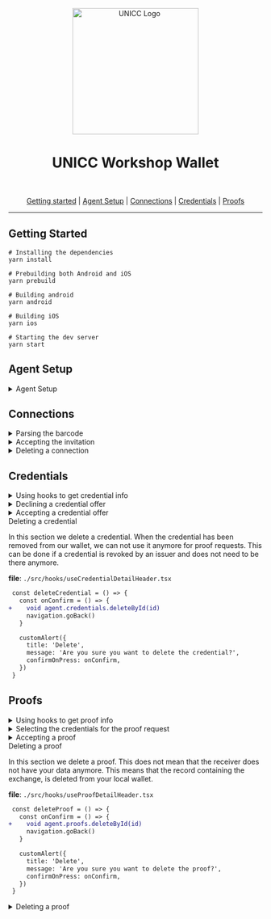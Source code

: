 <p align="center">
  <picture>
   <source srcset="https://upload.wikimedia.org/wikipedia/commons/0/08/United_Nations_International_Computing_Centre_%28UNICC%29.png">
   <img alt="UNICC Logo" height="250px" />
  </picture>
</p>

<h1 align="center" ><b>UNICC Workshop Wallet</b></h1>
<br>

<p align="center">
  <a href="#getting-started">Getting started</a> |
  <a href="#agent-setup">Agent Setup</a> |
  <a href="#connection">Connections</a> |
  <a href="#credentials">Credentials</a> |
  <a href="#proofs">Proofs</a>
</p>

---

## Getting Started

```console
# Installing the dependencies
yarn install

# Prebuilding both Android and iOS
yarn prebuild

# Building android
yarn android

# Building iOS
yarn ios

# Starting the dev server
yarn start
```

## Agent Setup

<details>
<summary>Agent Setup</summary>

In this section the agent will be set up with a minimal configuration.
This can be used to make sure the agent works. For more functionality
we have to add more fields, which we will do later on.

**file**: `./src/agent.ts`

```diff
import { InitConfig, LogLevel, ConsoleLogger } from '@aries-framework/core'
import { Agent } from '@aries-framework/core'
import { agentDependencies } from '@aries-framework/react-native'

export const initializeAgent = async () => {
+ const config: InitConfig = {
+   label: 'wallet-demo-id4',
+   walletConfig: {
+     id: 'wallet-demo-id4',
+     key: 'testkey0000000000000000000000004',
+   },
+   logger: new ConsoleLogger(loglevel.debug),
+ }

  const agent = new Agent(config, agentDependencies)

+ await agent.initialize()

  return agent
}
```

</details>

## Connections

<details>
<summary>Parsing the barcode</summary>

In this section we use a function that parses a URL to an connection invitation object.
This can be used to display information like the label, etc. It can also be used to
accept the invitation.

**file**: `./src/components/BarcodeScanner.tsx`

```diff
try {
+ const invite = ConnectionInvitationMessage.fromUrl(scannedData)
  customAlert({
    title: 'Invitation',
    message: `Received invitation from: ${invite.label}`,
    cancelOnPress: navigation.goBack,
    confirmOnPress: onAcceptInvitation,
  })
```

</details>

<details>
<summary>Accepting the invitation</summary>

In this section we accept the invitation. Note that we set `reuseConnection` to true.
This means that if we already have a connection with the other entity, we will reuse
that connection. With the new Out of Band module, we can accept both the old and the new
way of connections (connections and Out of Band).

**file**: `./src/components/BarcodeScanner.tsx`

```diff
 const onAcceptInvitation = async () => {
   setIsLoading(true)
   const onError = (e: unknown) => {
     toast.show({
       placement: 'top',
       title: 'Something went wrong while accepting the invitation',
       background: colors.error[500],
     })
     throw e
   }

+ await agent.oob.receiveInvitationFromUrl(scannedData, { reuseConnection: true }).catch(onError)

  setIsLoading(false)
  navigation.goBack()
 }
```

</details>

<details>
<summary>Deleting a connection</summary>

In this section we delete a connection. As with the proof, when deleting a connection
we do not delete the other entities record of the connection with you. We simply remove
the record from our wallet and internally we have no reference to this anymore.

**file**: `./src/hooks/useConnectionDetailsHeader.tsx`

```diff
 const deleteConnection = () => {
   const onConfirm = () => {
+    void agent.connections.deleteById(id)
     navigation.goBack()
   }

   customAlert({
     title: 'Delete',
     message: 'Are you sure you want to delete the connection?',
     confirmOnPress: onConfirm,
   })
 }
```

</details>

## Credentials

<details>
<summary>Using hooks to get credential info</summary>

In this section we use the hooks from `@aries-framework/react-hooks` in order
to get the agent and the credential data associated with the id.

**file**: `./src/pages/credentials/CredentialDetails.tsx`

```diff
useCredentialDetailsHeader(id)
+ const { agent } = useAgent()
+ const credential = useCredentialById(id)
  const formattedData = useCredentialFormatDataById(id)
  const [isLoading, setIsLoading] = useState(false)
  const navigation = useStackNavigation()
  const { colors } = useTheme()
  const toast = useToast()
```

</details>

<details>
<summary>Declining a credential offer</summary>

In this section we add the functionality to decline a credential offer.
This can be for various reasons, mainly if the credential contains invaild data.
We could also negotiate with the issuer about the data, but this is omitted as it
can quickly create a lot of complexity in the UI.

**file**: `./src/pages/credentials/CredentialDetails.tsx`

```diff
     const onConfirm = async () => {
+      await agent.credentials.declineOffer(id)
       setIsLoading(false)
       navigation.goBack()
     }
     customAlert({
       title: 'Decline',
       message: 'Are you sure you want to decline the credential?',
       confirmOnPress: onConfirm,
     })
```

</details>

<details>
<summary>Accepting a credential offer</summary>

In this section we accept a credential offer. The API only requires the id of the record
as it is already stored when we receive the offer.

**file**: `./src/pages/credentials/CredentialDetails.tsx`

```diff
 const onAcceptCredential = async () => {
   try {
     setIsLoading(true)
+    await agent.credentials.acceptOffer({ credentialRecordId: id })
   } catch (e) {
     toast.show({
       placement: 'top',
       title: 'Something went wrong while accepting the credential',
       background: colors.error[500],
     })
     throw e
   }
   setIsLoading(false)
   navigation.goBack()
 }
```

</details

<details>
<summary>Deleting a credential</summary>

In this section we delete a credential. When the credential has been removed from
our wallet, we can not use it anymore for proof requests. This can be done if a
credential is revoked by an issuer and does not need to be there anymore.

**file**: `./src/hooks/useCredentialDetailHeader.tsx`

```diff
 const deleteCredential = () => {
   const onConfirm = () => {
+    void agent.credentials.deleteById(id)
     navigation.goBack()
   }

   customAlert({
     title: 'Delete',
     message: 'Are you sure you want to delete the credential?',
     confirmOnPress: onConfirm,
   })
 }
```

</details>

## Proofs

<details>
<summary>Using hooks to get proof info</summary>

In this section we call the hooks from `@aries-framework/react-hooks` to
get the agent and the proof related to the `id` we receive from the routing.

**file**: `./src/pages/proofs/ProofDetails.tsx`

```diff
  const navigation = useStackNavigation()
  const { colors } = useTheme()
  const toast = useToast()
+ const { agent } = useAgent()
+ const proof = useProofById(id)
  const [fields, setFields] = useState<FormattedRequestedCredentials>([])
```

</details>

<details>
<summary>Selecting the credentials for the proof request</summary>

In this section we select the required credentials for the incoming proof request.
We call `agent.proofs.getRequestedCredentialsForProofRequest(id)` to get all the
credentials in the wallet which can be used to fulfill the proof request. Afterwards,
we call `agent.proofs.autoSelectCredentialsForProofRequest(credentials)` which will
automatically pick the first matching credentials and makes this flow a lot easier for us.
If the real world, we would let the user pick these credentials themselves, but the UI
can get quite complex for this.

**file**: `./src/pages/proofs/ProofDetails.tsx`

```diff

 useEffect(() => {
   void (async () => {
      try {
+       const credentials = await agent.proofs.getRequestedCredentialsForProofRequest(id)
+       const requestedCredentials = agent.proofs.autoSelectCredentialsForProofRequest(credentials)

        const formattedCredentials = formatRequestedCredentials(proof, requestedCredentials)
        if (formattedCredentials.length === 0) {
          deleteProof()
        } else {
          setFields(formattedCredentials)
        }
      } catch (e) {
        toast.show({
          placement: 'top',
          title: e.toString(),
          background: colors.error[500],
        })
        deleteProof()
      }
   })()
 }, [])
```

</details>

<details>
<summary>Accepting a proof</summary>

In this section we accept the proof request. We reuse the algorithm given to us by
`@aries-framework/core`. Because we do not have any custom implementation for selecting the
credentials, this will work everytime. This is not recommended in production, and the credentials
selected by the user should also be excatly the same as used in the `agent.proofs.acceptRequest`
function.

**file**: `./src/hooks/useProofDetailHeader.tsx`

```diff
  const onAcceptProof = async () => {
    try {
+     const credentials = await agent.proofs.getRequestedCredentialsForProofRequest(id)
+     const requestedCredentials = agent.proofs.autoSelectCredentialsForProofRequest(credentials)
+     void agent.proofs.acceptRequest(id, requestedCredentials)
    } catch (e) {
      toast.show({
        placement: 'top',
        title: 'Something went wrong while accepting the proof',
        background: colors.error[500],
      })
      throw e
    }
    navigation.goBack()
  }
```

</details

<details>
<summary>Deleting a proof</summary>

In this section we delete a proof. This does not mean that the receiver does not
have your data anymore. This means that the record containing the exchange, is
deleted from your local wallet.

**file**: `./src/hooks/useProofDetailHeader.tsx`

```diff
 const deleteProof = () => {
   const onConfirm = () => {
+    void agent.proofs.deleteById(id)
     navigation.goBack()
   }

   customAlert({
     title: 'Delete',
     message: 'Are you sure you want to delete the proof?',
     confirmOnPress: onConfirm,
   })
 }
```

</details>

<details>
<summary>Deleting a proof</summary>

In this section we implement the delete proof function so we can delete the proof
when we do not have the required credentials for the request.

**file**: `./src/pages/proofs/ProofDetails.tsx`

```diff
 const deleteProof = () => {
   const onConfirm = () => {
+    void agent.proofs.deleteById(id)
     navigation.goBack()
   }

   customAlert({
     title: 'Delete',
     message: 'Are you sure you want to delete the proof?',
     confirmOnPress: onConfirm,
   })
 }
```

</details>
